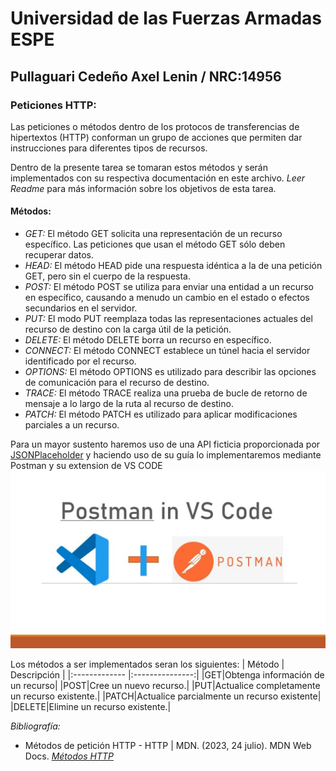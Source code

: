 # Universidad de las Fuerzas Armadas ESPE

## Pullaguari Cedeño Axel Lenin / NRC:14956

### Peticiones HTTP:

Las peticiones o métodos dentro de los protocos de transferencias de hipertextos (HTTP) conforman un grupo de acciones que permiten dar instrucciones para diferentes tipos de recursos.

Dentro de la presente tarea se tomaran estos métodos y serán implementados con su respectiva documentación en este archivo. _Leer Readme_ para más información sobre los objetivos de esta tarea.

#### Métodos:

- _GET:_ El método GET solicita una representación de un recurso específico. Las peticiones que usan el método GET sólo deben recuperar datos.
- _HEAD:_ El método HEAD pide una respuesta idéntica a la de una petición GET, pero sin el cuerpo de la respuesta.
- _POST:_ El método POST se utiliza para enviar una entidad a un recurso en específico, causando a menudo un cambio en el estado o efectos secundarios en el servidor.
- _PUT:_ El modo PUT reemplaza todas las representaciones actuales del recurso de destino con la carga útil de la petición.
- _DELETE:_ El método DELETE borra un recurso en específico.
- _CONNECT:_ El método CONNECT establece un túnel hacia el servidor identificado por el recurso.
- _OPTIONS:_ El método OPTIONS es utilizado para describir las opciones de comunicación para el recurso de destino.
- _TRACE:_ El método TRACE realiza una prueba de bucle de retorno de mensaje a lo largo de la ruta al recurso de destino.
- _PATCH:_ El método PATCH es utilizado para aplicar modificaciones parciales a un recurso.

Para un mayor sustento haremos uso de una API ficticia proporcionada por [JSONPlaceholder](https://jsonplaceholder.typicode.com/guide/) y haciendo uso de su guía lo implementaremos mediante Postman y su extension de VS CODE ![Alt text](<postman vscode.jpg>)

Los métodos a ser implementados seran los siguientes:
| Método | Descripción |
|:------------- |:---------------:|
|GET|Obtenga información de un recurso|
|POST|Cree un nuevo recurso.|
|PUT|Actualice completamente un recurso existente.|
|PATCH|Actualice parcialmente un recurso existente|
|DELETE|Elimine un recurso existente.|

_Bibliografía:_

- Métodos de petición HTTP - HTTP | MDN. (2023, 24 julio). MDN Web Docs. _[Métodos HTTP](https://developer.mozilla.org/es/docs/Web/HTTP/Methods)_
